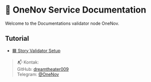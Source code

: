 # 🧱 OneNov Service Documentation

Welcome to the Documentations validator node OneNov.

## Tutorial

- [🟦 Story Validator Setup](/service/story.md)

> 📬 Kontak:  
> GitHub: [dreamtheater009](https://github.com/dreamtheater009)  
> Telegram: [@OneNov](https://t.me/onenov0209)
